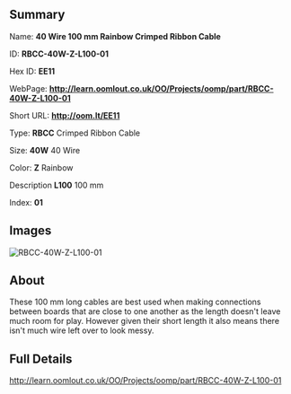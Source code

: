

## Summary
 
Name: __40 Wire 100 mm Rainbow Crimped Ribbon Cable__

ID: __RBCC-40W-Z-L100-01__

Hex ID: __EE11__

WebPage: __http://learn.oomlout.co.uk/OO/Projects/oomp/part/RBCC-40W-Z-L100-01__

Short URL: __http://oom.lt/EE11__


Type: __RBCC__ Crimped Ribbon Cable 

Size: __40W__ 40 Wire 

Color: __Z__ Rainbow 

Description __L100__ 100 mm 

Index: __01__


## Images
![RBCC-40W-Z-L100-01](http://oomlout.com/oomp-gen/parts/RBCC-40W-Z-L100-01/RBCC-40W-Z-L100-01_420.jpg)

## About

These 100 mm long cables are best used when making connections between boards that are close to one another as the length doesn't leave much room for play. However given their short length it also means there isn't much wire left over to look messy.

## Full Details

 http://learn.oomlout.co.uk/OO/Projects/oomp/part/RBCC-40W-Z-L100-01















